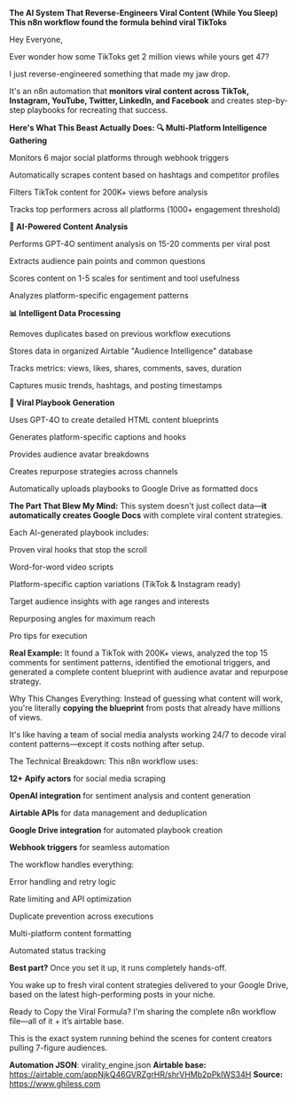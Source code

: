 **The AI System That Reverse-Engineers Viral Content (While You Sleep)
This n8n workflow found the formula behind viral TikToks**

Hey Everyone,

Ever wonder how some TikToks get 2 million views while yours get 47?

I just reverse-engineered something that made my jaw drop.

It's an n8n automation that **monitors viral content across TikTok, Instagram, YouTube, Twitter, LinkedIn, and Facebook** and creates step-by-step playbooks for recreating that success.

**Here's What This Beast Actually Does:
🔍 Multi-Platform Intelligence Gathering**

Monitors 6 major social platforms through webhook triggers

Automatically scrapes content based on hashtags and competitor profiles

Filters TikTok content for 200K+ views before analysis

Tracks top performers across all platforms (1000+ engagement threshold)

**🧠 AI-Powered Content Analysis**

Performs GPT-4O sentiment analysis on 15-20 comments per viral post

Extracts audience pain points and common questions

Scores content on 1-5 scales for sentiment and tool usefulness

Analyzes platform-specific engagement patterns

**📊 Intelligent Data Processing**

Removes duplicates based on previous workflow executions

Stores data in organized Airtable "Audience Intelligence" database

Tracks metrics: views, likes, shares, comments, saves, duration

Captures music trends, hashtags, and posting timestamps

**🚀 Viral Playbook Generation**

Uses GPT-4O to create detailed HTML content blueprints

Generates platform-specific captions and hooks

Provides audience avatar breakdowns

Creates repurpose strategies across channels

Automatically uploads playbooks to Google Drive as formatted docs

**The Part That Blew My Mind:**
This system doesn't just collect data—**it automatically creates Google Docs** with complete viral content strategies.

Each AI-generated playbook includes:

Proven viral hooks that stop the scroll

Word-for-word video scripts

Platform-specific caption variations (TikTok & Instagram ready)

Target audience insights with age ranges and interests

Repurposing angles for maximum reach

Pro tips for execution

**Real Example:** It found a TikTok with 200K+ views, analyzed the top 15 comments for sentiment patterns, identified the emotional triggers, and generated a complete content blueprint with audience avatar and repurpose strategy.

Why This Changes Everything:
Instead of guessing what content will work, you're literally **copying the blueprint** from posts that already have millions of views.

It's like having a team of social media analysts working 24/7 to decode viral content patterns—except it costs nothing after setup.

The Technical Breakdown:
This n8n workflow uses:

**12+ Apify actors** for social media scraping

**OpenAI integration** for sentiment analysis and content generation

**Airtable APIs** for data management and deduplication

**Google Drive integration** for automated playbook creation

**Webhook triggers** for seamless automation

The workflow handles everything:

Error handling and retry logic

Rate limiting and API optimization

Duplicate prevention across executions

Multi-platform content formatting

Automated status tracking

**Best part?** Once you set it up, it runs completely hands-off.

You wake up to fresh viral content strategies delivered to your Google Drive, based on the latest high-performing posts in your niche.

Ready to Copy the Viral Formula?
I'm sharing the complete n8n workflow file—all of it + it’s airtable base.

This is the exact system running behind the scenes for content creators pulling 7-figure audiences.

**Automation JSON**: virality_engine.json
**Airtable base:** https://airtable.com/appNjkQ46GVRZgrHR/shrVHMb2pPkIWS34H
**Source:** https://www.ghiless.com
